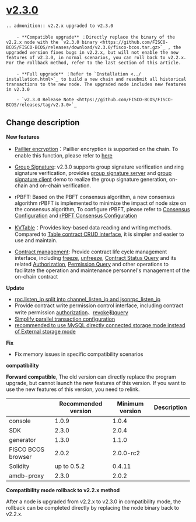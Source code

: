 # [v2.3.0](https://github.com/FISCO-BCOS/FISCO-BCOS/releases/tag/v2.3.0)

```eval_rst
.. admonition:: v2.2.x upgraded to v2.3.0

    - **Compatible upgrade** ：Directly replace the binary of the v2.2.x node with the `v2.3.0 binary <https://github.com/FISCO-BCOS/FISCO-BCOS/releases/download/v2.3.0/fisco-bcos.tar.gz>`_ , the upgraded version fixes bugs in v2.2.x, but will not enable the new features of v2.3.0, in normal scenarios, you can roll back to v2.2.x. For the rollback method, refer to the last section of this article.

    - **Full upgrade** ：Refer to `Installation <../ installation.html>`_ to build a new chain and resubmit all historical transactions to the new node. The upgraded node includes new features in v2.3.0

    - `v2.3.0 Release Note <https://github.com/FISCO-BCOS/FISCO-BCOS/releases/tag/v2.3.0>`_
```

## Change description

**New features**

- [Paillier encryption](../app_dev/privacy.html#homomorphic-encryption)：Paillier encryption is supported on the chain. To enable this function, please refer to [here](../app_dev/privacy.html#how-to-start)

- [Group Signature](../app_dev/privacy.html#group-ring-signature): v2.3.0 supports group signature verification and ring signature verification, provides [group signature server](https://github.com/FISCO-BCOS/group-signature-server) and [group signature client](https://github.com/FISCO-BCOS/group-signature-client) demo to realize the group signature generation, on-chain and on-chain verification.

- rPBFT: Based on the PBFT consensus algorithm, a new consensus algorithm rPBFT is implemented to minimize the impact of node size on the consensus algorithm, To configure rPBFT, please refer to [Consensus Configuration](../blockchain_dev/configuration.html#consensus-configuration) and [rPBFT Consensus Configuration](../blockchain_dev/configuration.html#rpbft-consensus-configurations)

- [KVTable](../app_dev/smart_contract.html#use-kvtable-contract-get-set-interface)：Provides key-based data reading and writing methods. Compared to [Table contract CRUD interface](../app_dev/smart_contract.html#to-use-table-contract-crud-interface), it is simpler and easier to use and maintain.

- [Contract management](../design/features/contract_management.md): Provide contract life cycle management interface, including [freeze](../console/console.html#freezecontract), [unfreeze](../console/console.html#unfreezecontract), [Contract Status Query](../console/console.html#getcontractstatus) and its related [Authorization](../console/console.html#grantcontractstatusmanager), [Permission Query](../console/console.html#listcontractstatusmanager) and other operations to facilitate the operation and maintenance personnel's management of the on-chain contract


**Update**

- [rpc.listen_ip split into channel_listen_ip and jsonrpc_listen_ip](../blockchain_dev/configuration.html#configure-rpc)
- Provide contract write permission control interface, including contract write permission [authorization](../console/console.html#grantcontractwritepermission)、[revoke](../console/console.html#revokecontractwritepermission)和[query](../console/console.html#listcontractwritepermission)
- [Simplify parallel transaction configuration](../blockchain_dev/configuration.html#parallel-transaction-configuration)
- [recommended to use MySQL directly connected storage mode instead of External storage mode](../blockchain_dev/configuration.html#configure-storage)


**Fix**

- Fix memory issues in specific compatibility scenarios

**compatibility**

**Forward compatible**, The old version can directly replace the program upgrade, but cannot launch the new features of this version. If you want to use the new features of this version, you need to relink.

|                    | Recommended version | Minimum version | Description |
| ------------------ | ------------------- | --------------- | ----------- |
| console            | 1.0.9               | 1.0.4           |             |
| SDK                | 2.3.0               | 2.0.4           |             |
| generator          | 1.3.0               | 1.1.0           |             |
| FISCO BCOS browser | 2.0.2               | 2.0.0-rc2       |             |
| Solidity           | up to 0.5.2         | 0.4.11          |             |
| amdb-proxy         | 2.3.0               | 2.0.2           |             |

**Compatibility mode rollback to v2.2.x method**

After a node is upgraded from v2.2.x to v2.3.0 in compatibility mode, the rollback can be completed directly by replacing the node binary back to v2.2.x.

